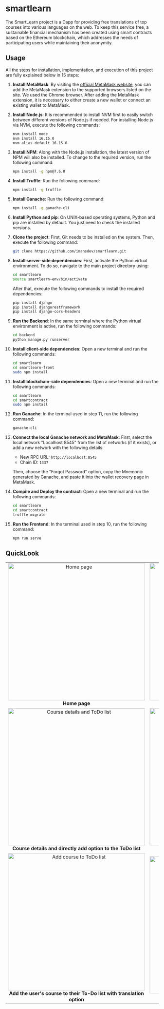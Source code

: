 # smartlearn
The SmartLearn project is a Dapp for providing free translations of top courses into various languages on the web. To keep this service free, a sustainable financial mechanism has been created using smart contracts based on the Ethereum blockchain, which addresses the needs of participating users while maintaining their anonymity.
## Usage
All the steps for installation, implementation, and execution of this project are fully explained below in 15 steps:

1. **Install MetaMask**: By visiting the [official MetaMask website](https://metamask.io/), you can add the MetaMask extension to the supported browsers listed on the site. We used the Chrome browser. After adding the MetaMask extension, it is necessary to either create a new wallet or connect an existing wallet to MetaMask.

2. **Install Node.js**: It is recommended to install NVM first to easily switch between different versions of Node.js if needed. For installing Node.js via NVM, execute the following commands:
    ```bash
    nvm install node
    nvm install 16.15.0
    nvm alias default 16.15.0
    ```

3. **Install NPM**: Along with the Node.js installation, the latest version of NPM will also be installed. To change to the required version, run the following command:
    ```bash
    npm install -g npm@7.6.0
    ```

4. **Install Truffle**: Run the following command:
    ```bash
    npm install -g truffle
    ```

5. **Install Ganache**: Run the following command:
    ```bash
    npm install -g ganache-cli
    ```

6. **Install Python and pip**: On UNIX-based operating systems, Python and pip are installed by default. You just need to check the installed versions.

7. **Clone the project**: First, Git needs to be installed on the system. Then, execute the following command:
    ```bash
    git clone https://github.com/imansdev/smartlearn.git
    ```

8. **Install server-side dependencies**: First, activate the Python virtual environment. To do so, navigate to the main project directory using:
    ```bash
    cd smartlearn
    source smartlearn-env/bin/activate
    ```
    After that, execute the following commands to install the required dependencies:
    ```bash
    pip install django
    pip install djangorestframework
    pip install django-cors-headers
    ```

9. **Run the Backend**: In the same terminal where the Python virtual environment is active, run the following commands:
    ```bash
    cd backend
    python manage.py runserver
    ```

10. **Install client-side dependencies**: Open a new terminal and run the following commands:
    ```bash
    cd smartlearn
    cd smartlearn-front
    sudo npm install
    ```

11. **Install blockchain-side dependencies**: Open a new terminal and run the following commands:
    ```bash
    cd smartlearn
    cd smartcontract
    sudo npm install
    ```

12. **Run Ganache**: In the terminal used in step 11, run the following command:
    ```bash
    ganache-cli
    ```

13. **Connect the local Ganache network and MetaMask**: First, select the local network "Localhost 8545" from the list of networks (if it exists), or add a new network with the following details:
    - New RPC URL: `http://localhost:8545`
    - Chain ID: `1337`
    
    Then, choose the "Forgot Password" option, copy the Mnemonic generated by Ganache, and paste it into the wallet recovery page in MetaMask.

14. **Compile and Deploy the contract**: Open a new terminal and run the following commands:
    ```bash
    cd smartlearn
    cd smartcontract
    truffle migrate
    ```

15. **Run the Frontend**: In the terminal used in step 10, run the following command:
    ```bash
    npm run serve
    ```
## QuickLook

<table border="0">
  <tr>
    <td align="center">
      <img width="450" alt="Home page" src="https://github.com/user-attachments/assets/de565036-838d-4701-96cf-fee39b10eb39">
      <br>
      <strong>Home page</strong>
    </td>
    <td align="center">
      <img width="450" alt="Courses" src="https://github.com/user-attachments/assets/d855b5a6-59a5-4128-a266-c36e1b4fb8c5">
      <br>
      <strong>Courses</strong>
    </td>
  </tr>
  <tr>
    <td align="center">
      <img width="450" alt="Course details and ToDo list" src="https://github.com/user-attachments/assets/bb2fd5d3-94ca-4557-b982-5dde80b4ba4a">
      <br>
      <strong>Course details and directly add option to the ToDo list</strong>
    </td>
    <td align="center">
      <img width="450" alt="ToDo list page" src="https://github.com/user-attachments/assets/4c7dbc80-a85a-47cf-9fdd-4124f06bbb41">
      <br>
      <strong>Contributing user's ToDo list page</strong>
    </td>
  </tr>
  <tr>
    <td align="center">
      <img width="450" alt="Add course to ToDo list" src="https://github.com/user-attachments/assets/8e8920bb-8bfe-4cf2-9957-a484b9a88622">
      <br>
      <strong>Add the user's course to their To-Do list with translation option</strong>
    </td>
    <td align="center">
      <img width="450" alt="Anonymous suggestions" src="https://github.com/user-attachments/assets/dfdef3dc-2d79-4a18-99ad-707d883bd8af">
      <br>
      <strong>Anonymous suggestions</strong>
    </td>
  </tr>
</table>

